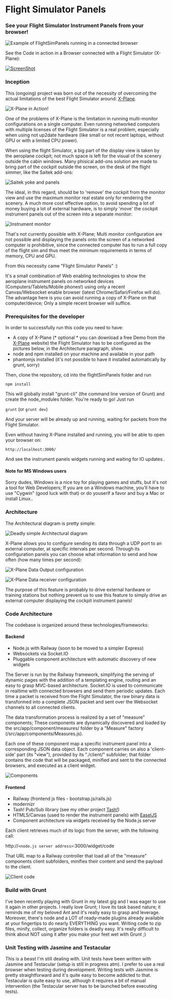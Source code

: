 Flight Simulator Panels
======================

### See your Flight Simulator Instrument Panels from your browser! ###

![Example of FlightSimPanels running in a connected browser](https://raw.github.com/dmolin/flightSimPanels/master/README/flightsimpanels.png)

See the Code in action in a Browser connected with a Flight Simulator (X-Plane):

[![ScreenShot](https://raw.github.com/dmolin/flightSimPanels/master/README/techdemo.png)](https://vimeo.com/60944060)

### Inception ###

This (ongoing) project was born out of the necessity of overcoming the actual limitations of the best Flight Simulator around: [X-Plane](http://www.x-plane.com).

![X-Plane in Action!](https://raw.github.com/dmolin/flightSimPanels/master/README/x-plane.png)

One of the problems of X-Plane is the limitation in running multi-monitor configurations on a single computer. Even running networked computers with multiple licenses of the Flight Simulator is a real problem, especially when using not up2date hardware (like small or not recent laptops, without GPU or with a limited CPU power).

When using the flight Simulator, a big part of the display view is taken by the aeroplane cockpit; not much space is left for the visual of the scenery outside the cabin windows. Many phisical add-ons solution are made to bring part of the cockpit outside the screen, on the desk of the flight simmer, like the Saitek add-ons:

![Saitek yoke and panels](https://raw.github.com/dmolin/flightSimPanels/master/README/saitek-panels.jpg)

The ideal, in this regard, should be to 'remove' the cockpit from the monitor view and use the maximum monitor real estate only for rendering the scenery. A much more cost effective option, to avoid spending a lot of money buying a lot of external hardware, is to simply 'move' the cockpit instrument panels out of the screen into a separate monitor:

![Instrument monitor](http://www.shetland.flyer.co.uk/multiplayer/pics/cockpit_3.jpg)

That's not currently possible with X-Plane; Multi monitor configuration are not possible and displaying the panels onto the screen of a networked computer is prohibitive, since the connected computer has to run a full copy of the flight sim and thus meet the minimum requirements in terms of memory, CPU and GPU.

From this necessity came "Flight Simulator Panels" :)

It's a small combination of Web enabling technologies to show the aeroplane instrument panels on networked devices (Computers/Tablets/Mobile phones!) using only a recent Canvas/Websocket enable browser (latest Chrome/Safari/Firefox will do). The advantage here is you can avoid running a copy of X-Plane on that computer/device; Only a simple recent browser will suffice.

### Prerequisites for the developer ###

In order to successfully run this code you need to have:
- A copy of X-Plane (* optional * you can download a free Demo from the [X-Plane](http://www.x-plane.com) website)
	the Flight Simulator has to be configured as the pictures below, in the Architecture paragraph, show.
- node and npm installed on your machine and available in your path
- phantomjs installed (it's not possible to have it installed automatically by grunt, sorry)

Then, clone the repository, cd into the flightSimPanels folder and run

`npm install`

This will globally install "grunt-cli" (the command line version of Grunt) and create the node_modules folder.
You're ready to go! Just run

`grunt` (or `grunt dev`)

And your server will be already up and running, waiting for packets from the Flight Simulator.

Even without having X-Plane installed and running, you will be able to open your browser on:

`http://localhost:3000/`

And see the instrument panels widgets running and waiting for IO updates..


#### Note for MS Windows users ####

Sorry dudes, Windows is a nice toy for playing games and stuffs, but it's not a tool for Web Developers; If you are on a Windows machine, you'll have to use "Cygwin" (good luck with that) or do youserlf a favor and buy a Mac or install Linux..


### Architecture ###

The Architectural diagram is pretty simple:

![Deadly simple Architectural diagram](https://raw.github.com/dmolin/flightSimPanels/master/README/architecture.png)

X-Plane allows you to configure sending its data through a UDP port to an external computer, at specific intervals per second. Through its configuration panels you can choose what information to send and how often (how many times per second):

![X-Plane Data Output configuration](https://raw.github.com/dmolin/flightSimPanels/master/README/xplane-data-io.png)

![X-Plane Data receiver configuration](https://raw.github.com/dmolin/flightSimPanels/master/README/xplane-network-panel.png)

The purpose of this feature is probably to drive external hardware or training stations but nothing prevent us to use this feature to simply drive an external computer displaying the cockpit instrument panels!

### Code Architecture ###

The codebase is organized around these technologies/frameworks:

#### Backend ####

- Node.js with Railway (soon to be moved to a simpler Express)
- Websockets via Socket.IO
- Pluggable component architecture with automatic discovery of new widgets

The Server is run by the Railway framework, simplifying the serving of dynamic pages with the addition of a templating engine, routing and an easy to grasp MVC-based architecture.
Socket.IO is used to communicate in realtime with connected browsers and send them periodic updates.
Each time a packet is received from the Flight Simulator, the raw binary data is transformed into a complete JSON packet and sent over the Websocket channels to all connected clients.

The data transformation process is realized by a set of "measure" components; These components are dynamically discovered and loaded by the src/app/component/measures/ folder by a "Measure" factory (/src/app/components/Measures.js).

Each one of these component map a specific instrument panel into a corresponding JSON data object.
Each component carries on also a 'client-side' part (its "view"), provided by its "./client/" subfolder; that folder contains the code that will be packaged, minified and sent to the connected browsers, and executed as a client widget.

![Components](https://raw.github.com/dmolin/flightSimPanels/master/README/components.png)

#### Frontend ####

- Railway (frontend js files - bootstrap.js/rails.js)
- modernizr
- Tash! Pub/Sub library (see my other project [Tash!](https://github.com/dmolin/tash))
- HTML5/Canvas (used to render the instrument panels) with [EaselJS](http://www.createjs.com/#!/EaselJS)
- Component architecture via widgets received by the Node.js server

Each client retrieves much of its logic from the server, with the following call:

http://`<node.js server address>`:3000/widget/code

That URL map to a Railway controller that load all of the "measure" components client subfolders, minifies their content and send the payload to the client.

![Client code](https://raw.github.com/dmolin/flightSimPanels/master/README/client-code.png)

### Build with Grunt ###

I've been recently playing with Grunt in my latest gig and I was eager to use it again in other projects.
I really love Grunt; I love its task based nature; it reminds me of my beloved Ant and it's really easy to grasp and leverage. Moreover, there's node and a LOT of ready-made plugins already available at your fingertips to do nearly EVERYTHING you want. Writing code to zip files, minify, collect, organize folders is deadly easy. It's really difficult to think about NOT using it after you make your feet wet with Grunt ;)

### Unit Testing with Jasmine and Testacular ###

This is a beast I'm still dealing with.
Unit tests have been written with Jasmine and Testacular (setup is still in progress atm).
I prefer to use a real browser when testing during development.
Writing tests with Jasmine is pretty straightforward and it's quite easy to become addicted to that.
Testacular is quite easy to use, although it requires a bit of manual intervention (the Testacular server has to be launched before executing tests).

